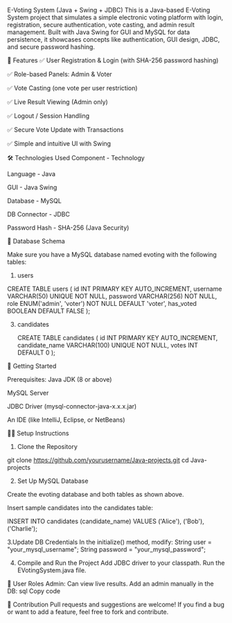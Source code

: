 E-Voting System (Java + Swing + JDBC)
This is a Java-based E-Voting System project that simulates a simple electronic voting platform with login, registration, secure authentication, vote casting, and admin result management. Built with Java Swing for GUI and MySQL for data persistence, it showcases concepts like authentication, GUI design, JDBC, and secure password hashing.

📌 Features
✅ User Registration & Login (with SHA-256 password hashing)

✅ Role-based Panels: Admin & Voter

✅ Vote Casting (one vote per user restriction)

✅ Live Result Viewing (Admin only)

✅ Logout / Session Handling

✅ Secure Vote Update with Transactions

✅ Simple and intuitive UI with Swing

🛠️ Technologies Used
Component - Technology

Language - Java

GUI	- Java Swing

Database - MySQL

DB Connector - JDBC

Password Hash - SHA-256 (Java Security)

📂 Database Schema

Make sure you have a MySQL database named evoting with the following tables:
1. users
   
 CREATE TABLE users (
    id INT PRIMARY KEY AUTO_INCREMENT,
    username VARCHAR(50) UNIQUE NOT NULL,
    password VARCHAR(256) NOT NULL,
    role ENUM('admin', 'voter') NOT NULL DEFAULT 'voter',
    has_voted BOOLEAN DEFAULT FALSE
   );

 3. candidates
    
    CREATE TABLE candidates (
    id INT PRIMARY KEY AUTO_INCREMENT,
    candidate_name VARCHAR(100) UNIQUE NOT NULL,
    votes INT DEFAULT 0
);

 🚀 Getting Started
 
Prerequisites:
Java JDK (8 or above)

MySQL Server

JDBC Driver (mysql-connector-java-x.x.x.jar)

An IDE (like IntelliJ, Eclipse, or NetBeans)

🧑‍💻 Setup Instructions

1. Clone the Repository
   
git clone https://github.com/yourusername/Java-projects.git
cd Java-projects

2. Set Up MySQL Database

Create the evoting database and both tables as shown above.

Insert sample candidates into the candidates table:

INSERT INTO candidates (candidate_name) VALUES ('Alice'), ('Bob'), ('Charlie');

3.Update DB Credentials
In the initialize() method, modify:
String user = "your_mysql_username";
String password = "your_mysql_password";

4. Compile and Run the Project
Add JDBC driver to your classpath.
Run the EVotingSystem.java file.


👤 User Roles
Admin: Can view live results.
Add an admin manually in the DB:
sql
Copy code

🤝 Contribution
Pull requests and suggestions are welcome! If you find a bug or want to add a feature, feel free to fork and contribute.
